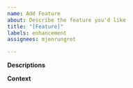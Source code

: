 ```yaml
---
name: Add Feature
about: Describe the feature you'd like
title: "[Feature]"
labels: enhancement
assignees: mjenrungrot

---
```


**Descriptions**

**Context**
